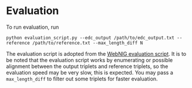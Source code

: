 # Evaluation

To run evaluation, run

```
python evaluation_script.py --edc_output /path/to/edc_output.txt --reference /path/to/reference.txt --max_length_diff N
```

The evaluation script is adopted from the [WebNlG evaluation script](https://github.com/WebNLG/WebNLG-Text-to-triples). It is to be noted that the evaluation script works by enumerating or possible alignment between the output triplets and reference triplets, so the evaluation speed may be very slow, this is expected. You may pass a `max_length_diff` to filter out some triplets for faster evaluation.